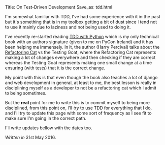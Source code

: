 Title: On Test-Driven Development
Save_as: tdd.html

I'm somewhat familiar with TDD, I've had some experience with it in the past
but it's something that is in my toolbox getting a bit of dust since I tend not
to use it mainly due to laziness and not being used to doing it.

I've recently re-started reading
[TDD with Python](http://www.obeythetestinggoat.com/) which is my only
technical book with an authors signature (given to me on PyCon Ireland) and it
has been helping me immensely. In it, the author (Harry Percival) talks about
the [Refactoring Cat](https://img.pandawhale.com/post-10513-Code-Refactoring-Cat-in-Bathtu-U295.gif)
vs the Testing Goat, where the Refactoring Cat represents making a lot of
changes everywhere and then checking if they are correct whereas the Testing
Goat represents making one small change at a time ensuring (with tests) that it
is the correct change.

My point with this is that even though the book also teaches a lot of django
and web development in general, at least to me, the best lesson is really in
disciplining myself as a developer to not be a refactoring cat which I admit to
being sometimes.

But the **real** point for me to write this is to commit myself to being more
disciplined, from this point on, I'll _try_ to use TDD for everything that I
do, and I'll try to update this page with some sort of frequency as I see fit
to make sure I'm going in the correct path.

I'll write updates bellow with the dates too.

*Written in* 31st May 2016.
